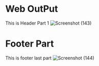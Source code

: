 # Web OutPut
This is Header Part 1
![Screenshot (143)](https://github.com/user-attachments/assets/3a418c0d-3596-4004-ac89-9d1824d16a12)

# Footer Part
This is footer last part
![Screenshot (144)](https://github.com/user-attachments/assets/9776cbe8-043f-4207-9c8a-69ca13c75b09)
